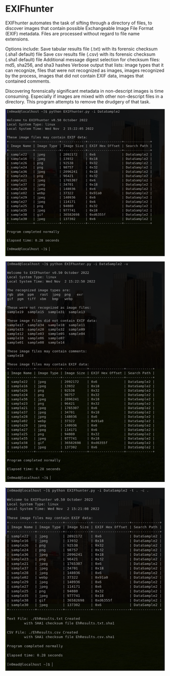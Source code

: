 # EXIFhunter
EXIFhunter automates the task of sifting through
a directory of files, to discover images that
contain possible Exchangeable Image File Format
(EXIF) metadata. Files are processed without
regard to file name extensions.

Options include:
Save tabular results file (.txt) with
its forensic checksum (.sha1 default) file
Save csv results file (.csv) with
its forensic checksum (.sha1 default) file
Additional message digest selection for
checksum files: md5, sha256, and sha3 hashes
Verbose output that lists:
image types that it can recognize,
files that were not recognized as images,
images recognized by the process,
images that did not contain EXIF data,
images that contained comments.

Discovering forensically significant metadata in
non-descript images is time consuming.
Especially if images are mixed with other
non-descript files in a directory.
This program attempts to remove
the drudgery of that task.

![basic output](screenshots/Eh_no-opt.png?raw=true "basic output")

![verbose output](screenshots/Eh_v_nosave-opt.png?raw=true "verbose output")

![saving results](screenshots/Eh_def_sha1.png?raw=true "saving results")
